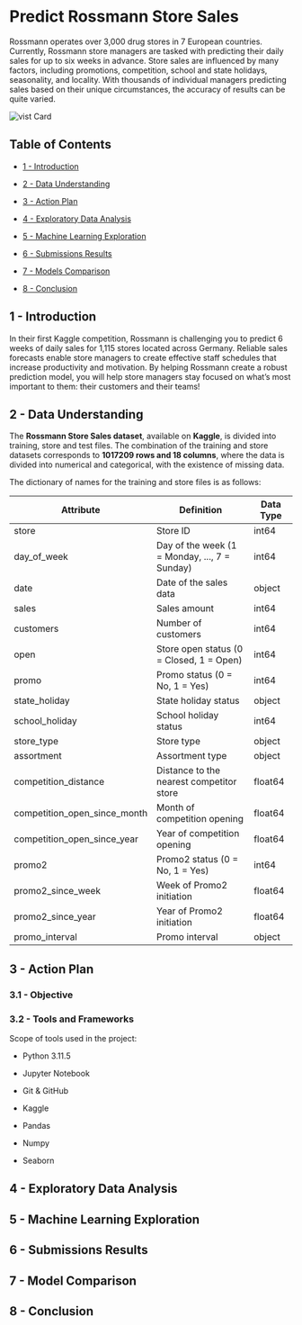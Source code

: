 # Predict Rossmann Store Sales
Rossmann operates over 3,000 drug stores in 7 European countries. Currently, Rossmann store managers are tasked with predicting their daily sales for up to six weeks in advance. Store sales are influenced by many factors, including promotions, competition, school and state holidays, seasonality, and locality. With thousands of individual managers predicting sales based on their unique circumstances, the accuracy of results can be quite varied.


![vist Card](https://cdn.discordapp.com/attachments/1178722617440616498/1178723526706987149/news-2016-dirk-rossmann.jpg?ex=65772ed4&is=6564b9d4&hm=31eaa2b74e25bbb48fec46040dfc91f2089371f19156de5a00897af49f64f414&)


## Table of Contents

- [1 - Introduction](#1-Introduction)

- [2 - Data Understanding](#2-Data-Understanding)

- [3 - Action Plan](#3-Action-Plan)

- [4 - Exploratory Data Analysis](#4-Exploratory-Data-Analysis)

- [5 - Machine Learning Exploration](#5-Machine-Learning-Exploration)

- [6 - Submissions Results](#6-Submissions-Results)

- [7 - Models Comparison](#7-Models-Comparison)

- [8 - Conclusion](#8-Conclusion)


## 1 - Introduction
In their first Kaggle competition, Rossmann is challenging you to predict 6 weeks of daily sales for 1,115 stores located across Germany. Reliable sales forecasts enable store managers to create effective staff schedules that increase productivity and motivation. By helping Rossmann create a robust prediction model, you will help store managers stay focused on what’s most important to them: their customers and their teams! 

## 2 - Data Understanding
The **Rossmann Store Sales dataset**, available on **Kaggle**, is divided into training, store and test files. The combination of the training and store datasets corresponds to **1017209 rows and 18 columns**, where the data is divided into numerical and categorical, with the existence of missing data.

The dictionary of names for the training and store files is as follows:

| Attribute                     | Definition                                     | Data Type   |
|-------------------------------|------------------------------------------------|-------------|
| store                         | Store ID                                       | int64       |
| day_of_week                   | Day of the week (1 = Monday, ..., 7 = Sunday)  | int64       |
| date                          | Date of the sales data                         | object      |
| sales                         | Sales amount                                   | int64       |
| customers                     | Number of customers                            | int64       |
| open                          | Store open status (0 = Closed, 1 = Open)       | int64       |
| promo                         | Promo status (0 = No, 1 = Yes)                 | int64       |
| state_holiday                 | State holiday status                           | object      |
| school_holiday                | School holiday status                          | int64       |
| store_type                    | Store type                                     | object      |
| assortment                    | Assortment type                                | object      |
| competition_distance          | Distance to the nearest competitor store       | float64     |
| competition_open_since_month  | Month of competition opening                   | float64     |
| competition_open_since_year   | Year of competition opening                    | float64     |
| promo2                        | Promo2 status (0 = No, 1 = Yes)                | int64       |
| promo2_since_week             | Week of Promo2 initiation                      | float64     |
| promo2_since_year             | Year of Promo2 initiation                      | float64     |
| promo_interval                | Promo interval                                 | object      |


## 3 - Action Plan


### 3.1 - Objective


### 3.2 - Tools and Frameworks

Scope of tools used in the project:

- Python 3.11.5

- Jupyter Notebook

- Git & GitHub

- Kaggle

- Pandas

- Numpy

- Seaborn


## 4 - Exploratory Data Analysis


## 5 - Machine Learning Exploration


## 6 - Submissions Results


## 7 - Model Comparison


## 8 - Conclusion

